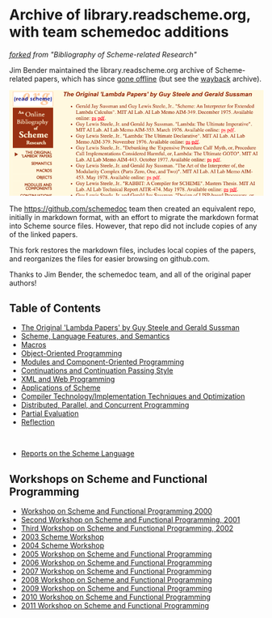 # Archive of library.readscheme.org, with team schemedoc additions

_[forked](https://github.com/schemedoc/bibliography) from "Bibliography of Scheme-related Research"_

Jim Bender maintained the library.readscheme.org archive of Scheme-related papers,
which has since [gone offline](https://stackoverflow.com/questions/54881563/is-library-readscheme-org-permanently-down-where-was-it-moved)
(but see the [wayback](https://web.archive.org/web/20180721161229/http://library.readscheme.org/index.html) archive).

![screenshot](.media/readscheme.png)

The https://github.com/schemedoc team then created an equivalent repo, initially in markdown format,
with an effort to migrate the markdown format into Scheme source files.
However, that repo did not include copies of any of the linked papers.

This fork restores the markdown files, includes local copies of the papers,
and reorganizes the files for easier browsing on github.com.

Thanks to Jim Bender, the schemedoc team, and all of the original paper authors!


## Table of Contents

  * [The Original 'Lambda Papers' by Guy Steele and Gerald Sussman](page01)
  * [Scheme, Language Features, and Semantics](page02)
  * [Macros](page03)
  * [Object-Oriented Programming](page04)
  * [Modules and Component-Oriented Programming](page05)
  * [Continuations and Continuation Passing Style](page06)
  * [XML and Web Programming](pagexml)
  * [Applications of Scheme](page07)
  * [Compiler Technology/Implementation Techniques and Optimization](page08)
  * [Distributed, Parallel, and Concurrent Programming](page09)
  * [Partial Evaluation](page10)
  * [Reflection](page11)

<br>

  * [Reports on the Scheme Language](standards)

## Workshops on Scheme and Functional Programming

  * [Workshop on Scheme and Functional Programming 2000](sw2000)
  * [Second Workshop on Scheme and Functional Programming, 2001](sw2001)
  * [Third Workshop on Scheme and Functional Programming, 2002](sw2002)
  * [2003 Scheme Workshop](sw2003)
  * [2004 Scheme Workshop](sw2004)
  * [2005 Workshop on Scheme and Functional Programming](sw2005)
  * [2006 Workshop on Scheme and Functional Programming](sw2006)
  * [2007 Workshop on Scheme and Functional Programming](sw2007)
  * [2008 Workshop on Scheme and Functional Programming](sw2008)
  * [2009 Workshop on Scheme and Functional Programming](sw2009)
  * [2010 Workshop on Scheme and Functional Programming](sw2010)
  * [2011 Workshop on Scheme and Functional Programming](sw2011)

